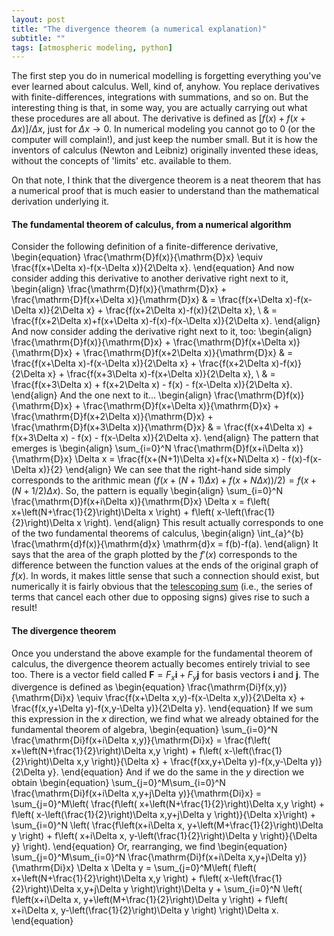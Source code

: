```yaml
---
layout: post
title: "The divergence theorem (a numerical explanation)"
subtitle: ""
tags: [atmospheric modeling, python]
---
```


The first step you do in numerical modelling is forgetting everything you've ever learned about calculus. Well, kind of, anyhow. You replace derivatives with finite-differences, integrations with summations, and so on.
But the interesting thing is that, in some way, you are actually carrying out what these procedures are all about. The derivative is defined as $[f(x)+f(x+\Delta x)]/\Delta x$, just for $\Delta x\to 0$. In numerical modeling you cannot go to 0 (or the computer will complain!), and just keep the number small. But it is how the inventors of calculus (Newton and Leibniz) originally invented these ideas, without the concepts of 'limits' etc. available to them.

On that note, I think that the divergence theorem is a neat theorem that has a numerical proof that is much easier to understand than the mathematical derivation underlying it.

#### The fundamental theorem of calculus, from a numerical algorithm
Consider the following definition of a finite-difference derivative,
\begin{equation}
  \frac{\mathrm{D}f(x)}{\mathrm{D}x} \equiv \frac{f(x+\Delta x)-f(x-\Delta x)}{2\Delta x}.
\end{equation}
And now consider adding this derivative to another derivative right next to it,
\begin{align}
  \frac{\mathrm{D}f(x)}{\mathrm{D}x} + \frac{\mathrm{D}f(x+\Delta x)}{\mathrm{D}x} & = \frac{f(x+\Delta x)-f(x-\Delta x)}{2\Delta x} + \frac{f(x+2\Delta x)-f(x)}{2\Delta x}, \\
  & = \frac{f(x+2\Delta x)+f(x+\Delta x)-f(x)-f(x-\Delta x)}{2\Delta x}.
\end{align}
And now consider adding the derivative right next to it, too:
\begin{align}
  \frac{\mathrm{D}f(x)}{\mathrm{D}x} + \frac{\mathrm{D}f(x+\Delta x)}{\mathrm{D}x} + \frac{\mathrm{D}f(x+2\Delta x)}{\mathrm{D}x} & = \frac{f(x+\Delta x)-f(x-\Delta x)}{2\Delta x} + \frac{f(x+2\Delta x)-f(x)}{2\Delta x} + \frac{f(x+3\Delta x)-f(x+\Delta x)}{2\Delta x}, \\
  & = \frac{f(x+3\Delta x) + f(x+2\Delta x) - f(x) - f(x-\Delta x)}{2\Delta x}.
\end{align}
And the one next to it...
\begin{align}
  \frac{\mathrm{D}f(x)}{\mathrm{D}x} + \frac{\mathrm{D}f(x+\Delta x)}{\mathrm{D}x} + \frac{\mathrm{D}f(x+2\Delta x)}{\mathrm{D}x} + \frac{\mathrm{D}f(x+3\Delta x)}{\mathrm{D}x}  & = \frac{f(x+4\Delta x) + f(x+3\Delta x) - f(x) - f(x-\Delta x)}{2\Delta x}.
\end{align}
The pattern that emerges is
\begin{align}
  \sum_{i=0}^N \frac{\mathrm{D}f(x+i\Delta x)}{\mathrm{D}x} \Delta x = \frac{f(x+(N+1)\Delta x)+f(x+N\Delta x) - f(x)-f(x-\Delta x)}{2}
\end{align}
We can see that the right-hand side simply corresponds to the arithmic mean $(f(x+(N+1)\Delta x)+f(x+N\Delta x))/2)=f(x+(N+1/2)\Delta x)$. So, the pattern is equally
\begin{align}
  \sum_{i=0}^N \frac{\mathrm{D}f(x+i\Delta x)}{\mathrm{D}x} \Delta x = f\left( x+\left(N+\frac{1}{2}\right)\Delta x \right) + f\left( x-\left(\frac{1}{2}\right)\Delta x \right).
\end{align}
This result actually corresponds to one of the two fundamental theorems of calculus,
\begin{align}
  \int_{a}^{b} \frac{\mathrm{d}f(x)}{\mathrm{d}x} \mathrm{d}x = f(b)-f(a).
\end{align}
It says that the area of the graph plotted by the $f'(x)$ corresponds to the difference between the function values at the ends of the original graph of $f(x)$. In words, it makes little sense that such a connection should exist, but numerically it is fairly obvious that the [telescoping sum](https://en.wikipedia.org/wiki/Telescoping_series) (i.e., the series of terms that cancel each other due to opposing signs) gives rise to such a result!

#### The divergence theorem
Once you understand the above example for the fundamental theorem of calculus, the divergence theorem actually becomes entirely trivial to see too. There is a vector field called $\mathbf{F}=F_x\mathbf{i}+F_y\mathbf{j}$ for basis vectors $\mathbf{i}$ and $\mathbf{j}$.
The divergence is defined as
\begin{equation}
  \frac{\mathrm{Di}f(x,y)}{\mathrm{Di}x} \equiv \frac{f(x+\Delta x,y)-f(x-\Delta x,y)}{2\Delta x} + \frac{f(x,y+\Delta y)-f(x,y-\Delta y)}{2\Delta y}.
\end{equation}
If we sum this expression in the $x$ direction, we find what we already obtained for the fundamental theorem of algebra,
\begin{equation}
  \sum_{i=0}^N \frac{\mathrm{Di}f(x+i\Delta x,y)}{\mathrm{Di}x} = \frac{f\left( x+\left(N+\frac{1}{2}\right)\Delta x,y \right) + f\left( x-\left(\frac{1}{2}\right)\Delta x,y \right)}{\Delta x} + \frac{f(xx,y+\Delta y)-f(x,y-\Delta y)}{2\Delta y}.
\end{equation}
And if we do the same in the $y$ direction we obtain
\begin{equation}
  \sum_{j=0}^M\sum_{i=0}^N \frac{\mathrm{Di}f(x+i\Delta x,y+j\Delta y)}{\mathrm{Di}x} = \sum_{j=0}^M\left( \frac{f\left( x+\left(N+\frac{1}{2}\right)\Delta x,y \right) + f\left( x-\left(\frac{1}{2}\right)\Delta x,y+j\Delta y \right)}{\Delta x}\right) + \sum_{i=0}^N \left( \frac{f\left(x+i\Delta x, y+\left(M+\frac{1}{2}\right)\Delta y \right) + f\left( x+i\Delta x, y-\left(\frac{1}{2}\right)\Delta y \right)}{\Delta y} \right).
\end{equation}
Or, rearranging, we find
\begin{equation}
  \sum_{j=0}^M\sum_{i=0}^N \frac{\mathrm{Di}f(x+i\Delta x,y+j\Delta y)}{\mathrm{Di}x} \Delta x \Delta y = \sum_{j=0}^M\left( f\left( x+\left(N+\frac{1}{2}\right)\Delta x,y \right) + f\left( x-\left(\frac{1}{2}\right)\Delta x,y+j\Delta y \right)\right)\Delta y + \sum_{i=0}^N \left( f\left(x+i\Delta x, y+\left(M+\frac{1}{2}\right)\Delta y \right) + f\left( x+i\Delta x, y-\left(\frac{1}{2}\right)\Delta y \right) \right)\Delta x.
\end{equation}
